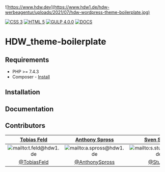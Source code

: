![https://www.hdw.dev](https://www.hdw1.de/hdw-werbeagentur/uploads/2021/07/hdw-wordpress-theme-boilerplate.jpg)

[![CSS 3](https://img.shields.io/badge/CSS-3-orange?style=for-the-badge&logo=CSS3)](https://www.hdw.dev/hdw-wordpress-core/docs/requirements)
[![HTML 5](https://img.shields.io/badge/HTML-5-blue?style=for-the-badge&logo=HTML5)](https://www.hdw.dev/hdw-wordpress-core/docs/requirements)
[![GULP 4.0.0](https://img.shields.io/badge/GULP-4.0.0-orange?style=for-the-badge&logo=gulp)](https://www.hdw.dev/hdw-wordpress-core/docs/requirements)
[![DOCS](https://img.shields.io/badge/DOCS-Online-lightgrey?style=for-the-badge&logo=Read%20the%20Docs)](https://www.hdw.dev/hdw-wordpress-core/docs)

# HDW_theme-boilerplate


## Requirements

* PHP >= 7.4.3
* Composer - [Install](https://getcomposer.org/doc/00-intro.md#installation-linux-unix-osx)

## Installation

## Documentation

## Contributors

| [Tobias Feld](mailto:t.feld@hdw1.de "Tobias Feld")  | [Anthony Spross](mailto:a.spross@hdw1.de "Anthony Spross")  | [Sven Stuppi](mailto:s.stuppi@hdw1.de "Sven Stuppi")  |
| :------------: | :------------: | :------------: |
| ![mailto:t.feld@hdw1.de](https://gravatar.com/avatar/8b27c6fba1613093c6abc4a733684004?s=200&d=blank&r=g)  |  ![mailto:a.spross@hdw1.de](https://gravatar.com/avatar/dfdaec02c642fe7b336b20670414d462?s=200&d=blank&r=g) |  ![mailto:s.stuppi@hdw1.de](https://gravatar.com/avatar/7e55d9b6532ea49eb1abc41b9a4a6acd?s=200&d=blank&r=g) |
| [@TobiasFeld](https://www.twitter.com/TobiasFeld "@TobiasFeld")  | [@AnthonySpross](https://www.twitter.com/AnthonySpross "@AnthonySpross")  | [@Stuersi](https://www.twitter.com/Stuersi "@Stuersi")  |
